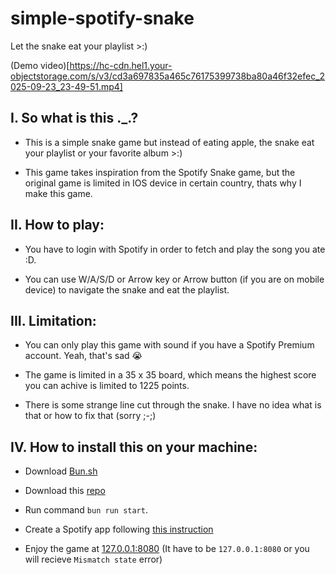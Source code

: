 # simple-spotify-snake
Let the snake eat your playlist >:)

(Demo video)[https://hc-cdn.hel1.your-objectstorage.com/s/v3/cd3a697835a465c76175399738ba80a46f32efec_2025-09-23_23-49-51.mp4]

## I. So what is this ._.?

+ This is a simple snake game but instead of eating apple, the snake eat your playlist or your favorite album >:)

+ This game takes inspiration from the Spotify Snake game, but the original game is limited in IOS device in certain country, thats why I make this game.

## II. How to play:

+ You have to login with Spotify in order to fetch and play the song you ate :D.

+ You can use W/A/S/D or Arrow key or Arrow button (if you are on mobile device) to navigate the snake and eat the playlist.

## III. Limitation:

+ You can only play this game with sound if you have a Spotify Premium account. Yeah, that's sad 😭

+ The game is limited in a 35 x 35 board, which means the highest score you can achive is limited to 1225 points.

+ There is some strange line cut through the snake. I have no idea what is that or how to fix that (sorry ;-;)

## IV. How to install this on your machine:

+ Download [Bun.sh](https://bun.sh/)

+ Download this [repo](https://github.com/VaitoSoi/simple-spotify-snake)

+ Run command `bun run start`.

+ Create a Spotify app following [this instruction](./docs/CREATE_APP.md)

+ Enjoy the game at [127.0.0.1:8080](http://127.0.0.1:8080) (It have to be `127.0.0.1:8080` or you will recieve `Mismatch state` error)
